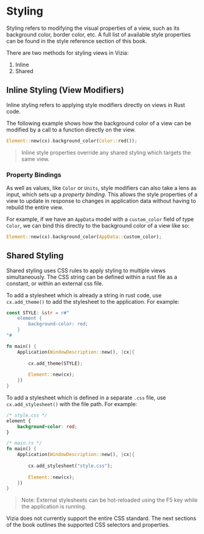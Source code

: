 # Styling

Styling refers to modifying the visual properties of a view, such as its background color, border color, etc. A full list of available style properties can be found in the style reference section of this book.

There are two methods for styling views in Vizia:

1. Inline
2. Shared

## Inline Styling (View Modifiers)
Inline styling refers to applying style modifiers directly on views in Rust code. 

The following example shows how the background color of a view can be modified by a call to a function directly on the view.
```rust
Element::new(cx).background_color(Color::red());
```

> Inline style properties override any shared styling which targets the same view.

### Property Bindings
As well as values, like `Color` or `Units`, style modifiers can also take a lens as input, which sets up a *property binding*. This allows the style properties of a view to update in response to changes in application data without having to rebuild the entire view. 

For example, if we have an `AppData` model with a `custom_color` field of type `Color`, we can bind this directly to the background color of a view like so:

```rust
Element::new(cx).background_color(AppData::custom_color);
```

## Shared Styling
Shared styling uses CSS rules to apply styling to multiple views simultaneously. The CSS string can be defined within a rust file as a constant, or within an external css file. 

To add a stylesheet which is already a string in rust code, use `cx.add_theme()` to add the stylesheet to the application. For example:

```rust
const STYLE: &str = r#"
    element {
        background-color: red;
    }
"#

fn main() {
    Application(WindowDescription::new(), |cx|{
        
        cx.add_theme(STYLE);
        
        Element::new(cx);
    })
}
```

To add a stylesheet which is defined in a separate `.css` file, use `cx.add_stylesheet()` with the file path. For example:

```css
/* style.css */
element {
    background-color: red;
}
```

```rust
/* main.rs */
fn main() {
    Application(WindowDescription::new(), |cx|{
        
        cx.add_stylesheet("style.css");
        
        Element::new(cx);
    })
}
```

> Note: External stylesheets can be hot-reloaded using the F5 key while the application is running.

Vizia does not currently support the entire CSS standard. The next sections of the book outlines the supported CSS selectors and properties. 
